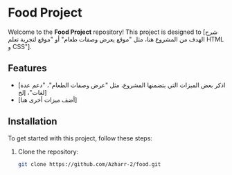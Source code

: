 # Food Project

Welcome to the **Food Project** repository! This project is designed to [شرح الهدف من المشروع هنا، مثل "موقع يعرض وصفات طعام" أو "موقع لتجربة تعلم HTML و CSS"].

## Features

- [اذكر بعض الميزات التي يتضمنها المشروع، مثل "عرض وصفات الطعام"، "دعم عدة لغات"، إلخ]
- [أضف ميزات أخرى هنا]
  
## Installation

To get started with this project, follow these steps:

1. Clone the repository:
   ```bash
   git clone https://github.com/Azharr-2/food.git
